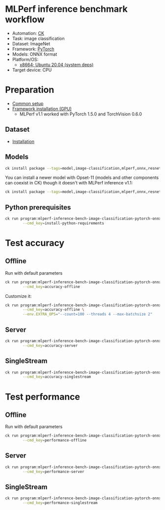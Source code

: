 # MLPerf inference benchmark workflow

* Automation: [CK](https://github.com/ctuning/ck)
* Task: image classification
* Dataset: ImageNet
* Framework: [PyTorch](https://pytorch.org)
* Models: ONNX format
* Platform/OS: 
  * [x8664; Ubuntu 20.04 (system deps)](https://github.com/ctuning/ck/blob/master/docs/mlperf-automation/platform/x8664-ubuntu.md)
* Target device: CPU

# Preparation

* [Common setup](https://github.com/ctuning/ck/blob/master/docs/mlperf-automation/setup/common.md)
* [Framework installation (GPU)](https://github.com/ctuning/ck/blob/master/docs/mlperf-automation/setup/framework-pytorch.md)
  - MLPerf v1.1 worked with PyTorch 1.5.0 and TorchVision 0.6.0

## Dataset

* [Installation](https://github.com/ctuning/ck/blob/master/docs/mlperf-automation/datasets/imagenet2012.md)

## Models

```bash
ck install package --tags=model,image-classification,mlperf,onnx,resnet50,v1.5-opset-8
```

You can install a newer model with Opset-11 (models and other components can coexist in CK) 
though it doesn't with MLPerf inference v1.1:
```bash
ck install package --tags=model,image-classification,mlperf,onnx,resnet50,v1.5-opset-11
```

## Python prerequisites

```bash
ck run program:mlperf-inference-bench-image-classification-pytorch-onnx-gpu \
        --cmd_key=install-python-requirements
```

# Test accuracy

## Offline

Run with default parameters
```bash
ck run program:mlperf-inference-bench-image-classification-pytorch-onnx-gpu \
        --cmd_key=accuracy-offline
```

Customize it:
```bash
ck run program:mlperf-inference-bench-image-classification-pytorch-onnx-gpu \
        --cmd_key=accuracy-offline \
        --env.EXTRA_OPS="--count=100 --threads 4 --max-batchsize 2"

```

## Server

```bash
ck run program:mlperf-inference-bench-image-classification-pytorch-onnx-gpu \
        --cmd_key=accuracy-server
```

## SingleStream

```bash
ck run program:mlperf-inference-bench-image-classification-pytorch-onnx-gpu \
        --cmd_key=accuracy-singlestream
```


# Test performance 


## Offline

Run with default parameters
```bash
ck run program:mlperf-inference-bench-image-classification-pytorch-onnx-gpu \
        --cmd_key=performance-offline
```

## Server

```bash
ck run program:mlperf-inference-bench-image-classification-pytorch-onnx-gpu \
        --cmd_key=performance-server
```

## SingleStream

```bash
ck run program:mlperf-inference-bench-image-classification-pytorch-onnx-gpu \
        --cmd_key=performance-singlestream
```
